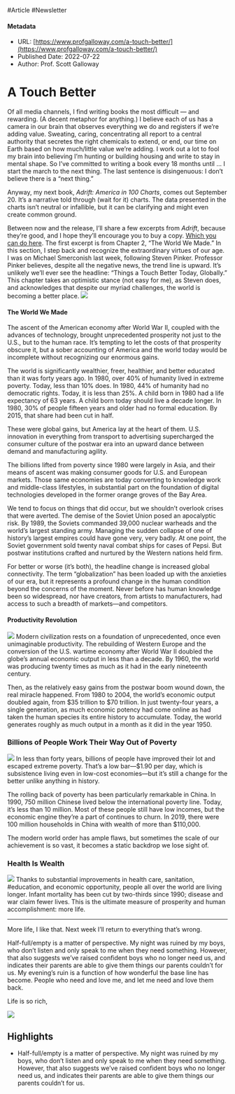 #Article #Newsletter

 #### Metadata
* URL: [https://www.profgalloway.com/a-touch-better/](https://www.profgalloway.com/a-touch-better/)
* Published Date: 2022-07-22
* Author: Prof. Scott Galloway

# A Touch Better
Of all media channels, I find writing books the most difficult — and rewarding. (A decent metaphor for anything.) I believe each of us has a camera in our brain that observes everything we do and registers if we’re adding value. Sweating, caring, concentrating all report to a central authority that secretes the right chemicals to extend, or end, our time on Earth based on how much/little value we’re adding. I work out a lot to fool my brain into believing I’m hunting or building housing and write to stay in mental shape. So I’ve committed to writing a book every 18 months until … I start the march to the next thing. The last sentence is disingenuous: I don’t believe there is a “next thing.”

Anyway, my next book, _Adrift: America in 100 Charts_, comes out September 20. It’s a narrative told through (wait for it) charts. The data presented in the charts isn’t neutral or infallible, but it can be clarifying and might even create common ground.

Between now and the release, I’ll share a few excerpts from _Adrift_, because they’re good, and I hope they’ll encourage you to buy a copy. [Which you can do here](https://www.penguinrandomhouse.com/books/713560/adrift-by-scott-galloway/). The first excerpt is from Chapter 2, “The World We Made.” In this section, I step back and recognize the extraordinary virtues of our age. I was on Michael Smerconish last week, following Steven Pinker. Professor Pinker believes, despite all the negative news, the trend line is upward. It’s unlikely we’ll ever see the headline: “Things a Touch Better Today, Globally.” This chapter takes an optimistic stance (not easy for me), as Steven does, and acknowledges that despite our myriad challenges, the world is becoming a better place.
![](https://www.profgalloway.com/wp-content/uploads/2022/07/image-1.png)
#### The World We Made
The ascent of the American economy after World War II, coupled with the advances of technology, brought unprecedented prosperity not just to the U.S., but to the human race. It’s tempting to let the costs of that prosperity obscure it, but a sober accounting of America and the world today would be incomplete without recognizing our enormous gains.

The world is significantly wealthier, freer, healthier, and better educated than it was forty years ago. In 1980, over 40% of humanity lived in extreme poverty. Today, less than 10% does. In 1980, 44% of humanity had no democratic rights. Today, it is less than 25%. A child born in 1980 had a life expectancy of 63 years. A child born today should live a decade longer. In 1980, 30% of people fifteen years and older had no formal education. By 2015, that share had been cut in half.

These were global gains, but America lay at the heart of them. U.S. innovation in everything from transport to advertising supercharged the consumer culture of the postwar era into an upward dance between demand and manufacturing agility.

The billions lifted from poverty since 1980 were largely in Asia, and their means of ascent was making consumer goods for U.S. and European markets. Those same economies are today converting to knowledge work and middle-class lifestyles, in substantial part on the foundation of digital technologies developed in the former orange groves of the Bay Area.

We tend to focus on things that did occur, but we shouldn’t overlook crises that were averted. The demise of the Soviet Union posed an apocalyptic risk. By 1989, the Soviets commanded 39,000 nuclear warheads and the world’s largest standing army. Managing the sudden collapse of one of history’s largest empires could have gone very, very badly. At one point, the Soviet government sold twenty naval combat ships for cases of Pepsi. But postwar institutions crafted and nurtured by the Western nations held firm.

For better or worse (it’s both), the headline change is increased global connectivity. The term “globalization” has been loaded up with the anxieties of our era, but it represents a profound change in the human condition beyond the concerns of the moment. Never before has human knowledge been so widespread, nor have creators, from artists to manufacturers, had access to such a breadth of markets—and competitors.

#### Productivity Revolution
![](https://www.profgalloway.com/wp-content/uploads/2022/07/02.png)
Modern civilization rests on a foundation of unprecedented, once even unimaginable productivity. The rebuilding of Western Europe and the conversion of the U.S. wartime economy after World War II doubled the globe’s annual economic output in less than a decade. By 1960, the world was producing twenty times as much as it had in the early nineteenth century.

Then, as the relatively easy gains from the postwar boom wound down, the real miracle happened. From 1980 to 2004, the world’s economic output doubled again, from $35 trillion to $70 trillion. In just twenty-four years, a single generation, as much economic potency had come online as had taken the human species its entire history to accumulate. Today, the world generates roughly as much output in a month as it did in the year 1950.

### Billions of People Work Their Way Out of Poverty
![](https://www.profgalloway.com/wp-content/uploads/2022/07/04.png)
In less than forty years, billions of people have improved their lot and escaped extreme poverty. That’s a low bar—$1.90 per day, which is subsistence living even in low-cost economies—but it’s still a change for the better unlike anything in history.

The rolling back of poverty has been particularly remarkable in China. In 1990, 750 million Chinese lived below the international poverty line. Today, it’s less than 10 million. Most of these people still have low incomes, but the economic engine they’re a part of continues to churn. In 2019, there were 100 million households in China with wealth of more than $110,000.

The modern world order has ample flaws, but sometimes the scale of our achievement is so vast, it becomes a static backdrop we lose sight of.

### Health Is Wealth
![](https://www.profgalloway.com/wp-content/uploads/2022/07/03.png)
Thanks to substantial improvements in health care, sanitation, #education, and economic opportunity, people all over the world are living longer. Infant mortality has been cut by two-thirds since 1990; disease and war claim fewer lives. This is the ultimate measure of prosperity and human accomplishment: more life.

---

More life, I like that. Next week I’ll return to everything that’s wrong.

Half-full/empty is a matter of perspective. My night was ruined by my boys, who don’t listen and only speak to me when they need something. However, that also suggests we’ve raised confident boys who no longer need us, and indicates their parents are able to give them things our parents couldn’t for us. My evening’s ruin is a function of how wonderful the base line has become. People who need and love me, and let me need and love them back.

Life is so rich,

![](https://profgalloway.com/wp-content/uploads/nmnm_images/Scott-Signature-NMNM.png)

## Highlights
* Half-full/empty is a matter of perspective. My night was ruined by my boys, who don’t listen and only speak to me when they need something. However, that also suggests we’ve raised confident boys who no longer need us, and indicates their parents are able to give them things our parents couldn’t for us.
